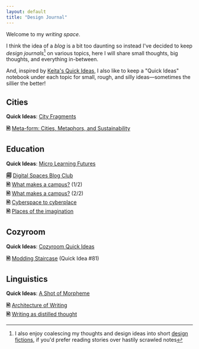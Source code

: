 ```yaml
---
layout: default
title: "Design Journal"
---
```


Welcome to my *writing space*.

I think the idea of a *blog* is a bit too daunting so instead I've decided to keep *design journals*[^fiction] on various topics, here I will share small thoughts, big thoughts, and everything in-between.

[^fiction]: I also enjoy coalescing my thoughts and design ideas into short [design fictions](/stories), if you'd prefer reading stories over hastily scrawled notes

And, inspired by [Keita's Quick Ideas](https://www.glitchthegame.com/oddsandends/qis/), I also like to keep a "Quick Ideas" notebook under each topic for small, rough, and silly ideas—sometimes the sillier the better!

<!--## Interfaces
*Exploring the past, present, and future of interfaces—thinking about how we interact with and percieve the technology around us*

**Quick Ideas**: [Hyperthoughts in Hyperspace](/quick-ideas/interfaces)-->


## Cities
**Quick Ideas**: [City Fragments](/quick-ideas/cities)

**🖹** [Meta-form: Cities, Metaphors, and Sustainability](/writing/meta-form)


## Education
**Quick Ideas**: [Micro Learning Futures](/quick-ideas/learning)

**🗐** [Digital Spaces Blog Club](/writing/digital-spaces-blog-club)<span class="new"></span><br> 
<span class="arrow"></span> **🖹** [What makes a campus?](/writing/what-makes-a-campus/1/) (1/2)<br>
<span class="arrow"></span> **🖹** [What makes a campus?](/writing/what-makes-a-campus/2/) (2/2)<br>
<span class="arrow"></span>  **🖹** [Cyberspace to cyberplace](/writing/cyberspace-to-cyberplace)<br>
<span class="arrow"></span>  **🖹** [Places of the imagination](/writing/places-of-the-imagination)<br>


## Cozyroom
**Quick Ideas**: [Cozyroom Quick Ideas](/quick-ideas/cozyroom)

**🖹** [Modding Staircase](/quick-ideas/cozyroom#81) (Quick Idea #81)


## Linguistics
**Quick Ideas**: [A Shot of Morpheme](/quick-ideas/linguistics)

**🖹** [Architecture of Writing](/writing/architecture-of-writing)<br>
**🖹** [Writing as distilled thought](/writing/writing-as-distilled-thought)


<!-- {% capture numposts %}{{ site.posts | size }}{% endcapture %}
{% if numposts != '0' %}
## Talks by Year

{% for post in site.posts %}{% assign currentyear = post.date | date: "%Y" %}{% if currentyear != prevyear %}
### {{ currentyear }}
{% assign prevyear = currentyear %}{% endif %} - [{{ post.title }}]({{ site.baseurl }}{{ post.url }}) - {{ post.date | date: '%B %-d' }}
{% endfor %}
{% endif %} -->
